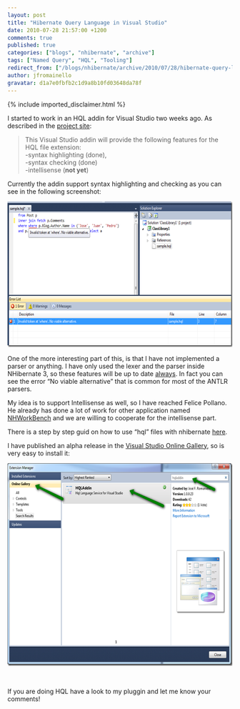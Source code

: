 ```yaml
---
layout: post
title: "Hibernate Query Language in Visual Studio"
date: 2010-07-28 21:57:00 +1200
comments: true
published: true
categories: ["blogs", "nhibernate", "archive"]
tags: ["Named Query", "HQL", "Tooling"]
redirect_from: ["/blogs/nhibernate/archive/2010/07/28/hibernate-query-language-in-visual-studio.aspx/"]
author: jfromainello
gravatar: d1a7e0fbfb2c1d9a8b10fd03648da78f
---
```

{% include imported_disclaimer.html %}

<p>I started to work in an HQL addin for Visual Studio two weeks ago. As described in the <a href="http://hqladdin.codeplex.com/">project site</a>:</p>
<blockquote>
<p>This Visual Studio addin will provide the following features for the HQL file extension:      <br />-syntax highlighting (done),       <br />-syntax checking (done)       <br />-intellisense (<strong>not yet</strong>)</p>
</blockquote>
<p>Currently the addin support syntax highlighting and checking as you can see in the following screenshot:</p>
<p><a href="/cfs-file.ashx/__key/CommunityServer.Blogs.Components.WeblogFiles/nhibernate/20100725_5F00_1011_5F00_778952B4.png"><img height="326" width="669" src="/images/posts/2010/07/28/20100725_5F00_1011_5F00_thumb_5F00_22BDC3EF.png" alt="2010-07-25_1011" border="0" title="2010-07-25_1011" style="border-right-width: 0px; display: inline; border-top-width: 0px; border-bottom-width: 0px; border-left-width: 0px" /></a> </p>
<p>One of the more interesting part of this, is that I have not implemented a parser or anything. I have only used the lexer and the parser inside NHibernate 3, so these features will be up to date <span style="text-decoration: underline;">always</span>. In fact you can see the error &ldquo;No viable alternative&rdquo; that is common for most of the ANTLR parsers.</p>
<p>My idea is to support Intellisense as well, so I have reached Felice Pollano. He already has done a lot of work for other application named <a href="http://www.felicepollano.com/CategoryView,category,NHWorkBench.aspx">NHWorkBench</a> and we are willing to cooperate for the intellisense part.</p>
<p>There is a step by step guid on how to use &ldquo;hql&rdquo; files with nhibernate <a href="http://hqladdin.codeplex.com/wikipage?title=HowTo%20register%20queries%20from%20HQL%20files">here</a>.</p>
<p>I have published an alpha release in the <a href="http://visualstudiogallery.msdn.microsoft.com/es-ar/05d1c749-8352-4323-bdba-bc7253d26372">Visual Studio Online Gallery</a>, so is very easy to install it:</p>
<p><a href="/cfs-file.ashx/__key/CommunityServer.Blogs.Components.WeblogFiles/nhibernate/20100727_5F00_0845_5F00_490F816D.png"><img height="454" width="656" src="/images/posts/2010/07/28/20100727_5F00_0845_5F00_thumb_5F00_280BE8F9.png" alt="2010-07-27_0845" border="0" title="2010-07-27_0845" style="border-right-width: 0px; display: inline; border-top-width: 0px; border-bottom-width: 0px; border-left-width: 0px" /></a> </p>
<p>&nbsp;</p>
<p>If you are doing HQL have a look to my pluggin and let me know your comments!</p>
